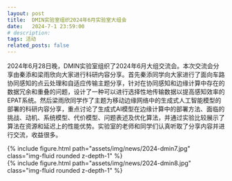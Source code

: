 ```yaml
---
layout: post
title:  DMIN实验室组织2024年6月实验室大组会
date:   2024-7-1 23:59:00
# description:
tags: 活动
related_posts: false
---
```


2024年6月28日晚，DMIN实验室组织了2024年6月大组交流会。本次交流会分享由秦添和梁雨欣向大家进行科研内容分享。首先秦添同学向大家进行了面向⻋路协同感知的点云处理和⾃适应传输主题分享，针对在协同感知和边缘计算中存在的数据冗余和重叠的问题，设计了一种可以进行选择性地传输数据以提高感知效率的EPAT系统。然后梁雨欣同学作了主题为移动边缘⽹络中的⽣成式⼈⼯智能模型的部署的科研内容分享，重点讨论了生成式AI模型在边缘计算中的部署方法、面临的挑战、动机、系统模型、代价模型、问题表述及优化算法，并通过实验比较展示了算法在资源和延迟上的性能优势。实验室的老师和同学们认真听取了分享内容并进行交流，收益很多。


<div class="row mt-3">
    <div class="col-sm mt-3 mt-md-0">
        {% include figure.html path="assets/img/news/2024-dmin7.jpg" class="img-fluid rounded z-depth-1" %}
    </div>
</div>

<div class="row mt-3">
    <div class="col-sm mt-3 mt-md-0">
        {% include figure.html path="assets/img/news/2024-dmin8.jpg" class="img-fluid rounded z-depth-1" %}
    </div>
</div>